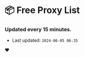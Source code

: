 # :package: Free Proxy List
### Updated every 15 minutes.

- Last updated: `2024-06-05 06:35`

:heart:

